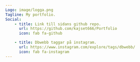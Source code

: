 ```yaml
---
Logo: image/logga.png
Tagline: My portfolio.
Social:
    - title: Link till sidans github repo.
      url: https://github.com/kajset666/Portfolio
      icon: fab fa-github

    - title: Dbwebb taggar på instagram.
      url: https://www.instagram.com/explore/tags/dbwebb/
      icon: fab fa-instagram
---
```

